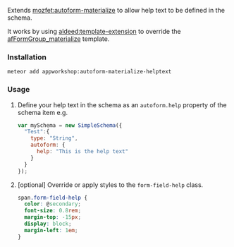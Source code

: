 Extends [mozfet:autoform-materialize](https://github.com/mozfet/meteor-autoform-materialize) to allow help text to be
defined in the schema.

It works by using [aldeed:template-extension]() to override the
[afFormGroup_materialize](https://github.com/mozfet/meteor-autoform-materialize/blob/master/components/afFormGroup/afFormGroup.html) template.

### Installation

    meteor add appworkshop:autoform-materialize-helptext

### Usage

1. Define your help text in the schema as an ```autoform.help```
property of the schema item e.g.

    ```js
    var mySchema = new SimpleSchema({
      "Test":{
        type: "String",
        autoform: {
          help: "This is the help text"
        }
      }
    });
    ```

2. [optional] Override or apply styles to the ```form-field-help``` class.

    ```css
    span.form-field-help {
      color: @secondary;
      font-size: 0.8rem;
      margin-top: -15px;
      display: block;
      margin-left: 1em;
    }

    ```